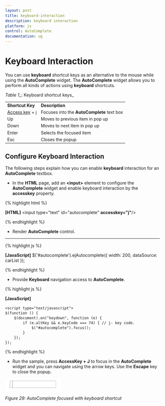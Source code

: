 ```yaml
---
layout: post
title: keyboard-interaction
description: keyboard interaction
platform: js
control: AutoComplete
documentation: ug
---
```


# Keyboard Interaction

You can use **keyboard** shortcut keys as an alternative to the mouse while using the **AutoComplete** widget. The **AutoComplete** widget allows you to perform all kinds of actions using **keyboard** shortcuts.

_Table_ _1__: Keyboard shortcut keys_

<table>
<tr>
<td>
<b>Shortcut Key</b></td><td>
<b>Description</b></td></tr>
<tr>
<td>
<a href=http://en.wikipedia.org/wiki/Access_key>Access key</a> + j	</td><td>
Focuses into the <b>AutoComplete</b> text box</td></tr>
<tr>
<td>
Up</td><td>
Moves to previous item in pop up</td></tr>
<tr>
<td>
Down</td><td>
Moves to next item in pop up</td></tr>
<tr>
<td>
Enter</td><td>
Selects the focused item</td></tr>
<tr>
<td>
Esc</td><td>
Closes the popup</td></tr>
</table>


## Configure Keyboard Interaction

The following steps explain how you can enable **keyboard** interaction for an **AutoComplete** textbox.

* In the **HTML** page, add an **&lt;input&gt;** element to configure the **AutoComplete** widget and enable keyboard interaction by the **accesskey** property.



{% highlight html %}

**[HTML]**
           <input type="text" id="autocomplete" **accesskey="j"**/>



{% endhighlight %}



* Render **AutoComplete** control.

****

{% highlight js %}

**[JavaScript]**
    $('#autocomplete').ejAutocomplete({
                width: 200,
                dataSource: carList
            });



{% endhighlight %}





* Provide **Keyboard** navigation access to **AutoComplete**.



{% highlight js %}

**[JavaScript]**

    <script type="text/javascript">
    $(function () {
        $(document).on("keydown", function (e) {
            if (e.altKey && e.keyCode === 74) { // j- key code.
                $("#autocomplete").focus();
            }
        });
    });
</script>


{% endhighlight %}





* Run the sample, press **AccessKey + J** to focus in the **AutoComplete** widget and you can navigate using the arrow keys. Use the **Escape** key to close the popup.



![](keyboard-interaction_images\keyboard-interaction_img1.png)

_Figure 29: AutoComplete focused with keyboard shortcut_

